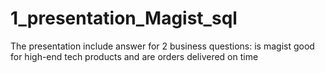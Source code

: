 # 1_presentation_Magist_sql
The presentation include answer for 2 business questions: is magist good for high-end tech products and are orders delivered on time
